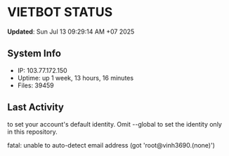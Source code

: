 # VIETBOT STATUS
**Updated**: Sun Jul 13 09:29:14 AM +07 2025

## System Info
- IP: 103.77.172.150
- Uptime: up 1 week, 13 hours, 16 minutes
- Files: 39459

## Last Activity

to set your account's default identity.
Omit --global to set the identity only in this repository.

fatal: unable to auto-detect email address (got 'root@vinh3690.(none)')
